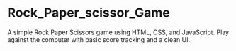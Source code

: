 # Rock_Paper_scissor_Game
A simple Rock Paper Scissors game using HTML, CSS, and JavaScript. Play against the computer with basic score tracking and a clean UI.
